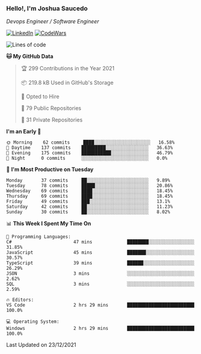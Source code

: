 ### Hello!, I'm Joshua Saucedo
*Devops Engineer / Software Engineer*  

[![LinkedIn](https://img.shields.io/badge/LinkedIn-0073b1?logo=linkedin&style=flat-square&logoColor=white)](https://www.linkedin.com/in/joshua-nathanael-saucedo-uriarte-bb0336169/)
[![CodeWars](https://www.codewars.com/users/joshuansu0897/badges/micro)](https://www.codewars.com/users/joshuansu0897)

<!--START_SECTION:waka-->
![Lines of code](https://img.shields.io/badge/From%20Hello%20World%20I%27ve%20Written-2%20Million%20lines%20of%20code-blue)

**🐱 My GitHub Data** 

> 🏆 299 Contributions in the Year 2021
 > 
> 📦 219.8 kB Used in GitHub's Storage 
 > 
> 💼 Opted to Hire
 > 
> 📜 79 Public Repositories 
 > 
> 🔑 31 Private Repositories  
 > 
**I'm an Early 🐤** 

```text
🌞 Morning    62 commits     ████░░░░░░░░░░░░░░░░░░░░░   16.58% 
🌆 Daytime    137 commits    █████████░░░░░░░░░░░░░░░░   36.63% 
🌃 Evening    175 commits    ███████████░░░░░░░░░░░░░░   46.79% 
🌙 Night      0 commits      ░░░░░░░░░░░░░░░░░░░░░░░░░   0.0%

```
📅 **I'm Most Productive on Tuesday** 

```text
Monday       37 commits     ██░░░░░░░░░░░░░░░░░░░░░░░   9.89% 
Tuesday      78 commits     █████░░░░░░░░░░░░░░░░░░░░   20.86% 
Wednesday    69 commits     ████░░░░░░░░░░░░░░░░░░░░░   18.45% 
Thursday     69 commits     ████░░░░░░░░░░░░░░░░░░░░░   18.45% 
Friday       49 commits     ███░░░░░░░░░░░░░░░░░░░░░░   13.1% 
Saturday     42 commits     ██░░░░░░░░░░░░░░░░░░░░░░░   11.23% 
Sunday       30 commits     ██░░░░░░░░░░░░░░░░░░░░░░░   8.02%

```


📊 **This Week I Spent My Time On** 

```text
💬 Programming Languages: 
C#                       47 mins             ████████░░░░░░░░░░░░░░░░░   31.85% 
JavaScript               45 mins             ███████░░░░░░░░░░░░░░░░░░   30.57% 
TypeScript               39 mins             ██████░░░░░░░░░░░░░░░░░░░   26.29% 
JSON                     3 mins              ░░░░░░░░░░░░░░░░░░░░░░░░░   2.62% 
SQL                      3 mins              ░░░░░░░░░░░░░░░░░░░░░░░░░   2.59%

🔥 Editors: 
VS Code                  2 hrs 29 mins       █████████████████████████   100.0%

💻 Operating System: 
Windows                  2 hrs 29 mins       █████████████████████████   100.0%

```


 Last Updated on 23/12/2021
<!--END_SECTION:waka-->
